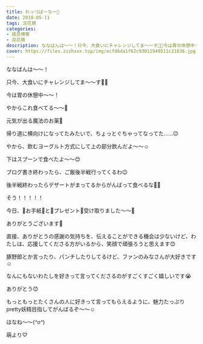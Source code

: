 ```yaml
---
title: れっつぱーちー🎉
date: 2018-05-11
tags: 涼花萌
categories: 
- 成员博客
- 涼花萌
description: ななばんは〜〜！只今、大食いにチャレンジしてま〜〜す💪🏻今は胃の休憩中〜〜！やからこれ食べてる〜〜🍬元気が出る魔法のお薬💊...
cover: https://files.zzzhxxx.top/img/ecfd6da1f62c93012949511c21836.jpg 
---
```







ななばんは〜〜！







只今、大食いにチャレンジしてま〜〜す💪🏻





今は胃の休憩中〜〜！






やからこれ食べてる〜〜🍬






元気が出る魔法のお薬💊








帰り道に横向けになってたみたいで、ちょっとぐちゃってなってた……😔





やから、飲むヨーグルト方式にして上の部分飲んだよ〜〜☺️






下はスプーンで食べたよ〜〜😊










ブログ書き終わったら、ご飯後半戦行ってくるわ😉






後半戦終わったらデザートがまってるからがんばって食べるな💪🏻
















そう！！！！！





今日、💌お手紙💌と🎁プレゼント🎁受け取りました〜〜💓






ありがとうございます💓









直接、ありがとうの感謝の気持ちを、伝えることができる機会は少ないけど、わたしは、応援してくださる方がいるから、笑顔で頑張ろうと思えます😊











豚野郎とか言ったり、パンチしたりしてるけど、ファンのみなさんが大好きです☺️








なんにもないわたしを好きって言ってくださるのがすごくすごく嬉しいです😭








ありがとう😊









もっともっとたくさんの人に好きって言ってもらえるように、魅力たっぷりpretty妖精目指してがんばるぞ〜〜☺️

















ほなね〜〜(*^o^*)








萌より♡


